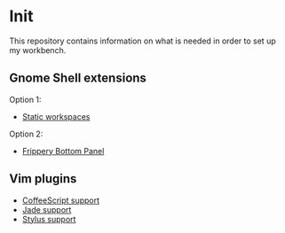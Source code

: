 # Init

This repository contains information on what is needed in order to set up my
workbench.

## Gnome Shell extensions

Option 1:
- [Static workspaces](https://extensions.gnome.org/extension/484/workspace-grid/)

Option 2:
- [Frippery Bottom Panel](https://extensions.gnome.org/extension/3/bottom-panel/)

## Vim plugins

- [CoffeeScript support](http://www.vim.org/scripts/script.php?script_id=3590)
- [Jade support](http://www.vim.org/scripts/script.php?script_id=3192)
- [Stylus support](http://www.vim.org/scripts/script.php?script_id=3513)
